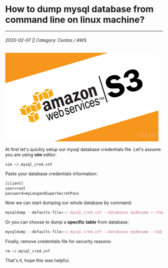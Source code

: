 
# How to dump mysql database from command line on linux machine?
---
###### 2020-02-07 || Category: Centos / AWS

![MysqlDump](assets/images/Amazon_web_services_S3.jpg)

At first let's quickly setup our mysql database credentials file. Let's assume you are using **vim** editor:

```
vim ~/.mysql_cred.cnf
```

Paste your database credentials information:
```
[client]
user=root
password=myLongandSuperSecretPass
```

Now we can start dumping our whole database by command:

``` js
mysqldump --defaults-file=~/.mysql_cred.cnf --databases mydbname > /tmp/mydumpedDBname.sql --verbose 
```

Or you can choose to dump a **specific table** from database:

``` js
mysqldump --defaults-file=~/.mysql_cred.cnf --databases mydbname --tables /tmp/mytablename > mytabledump.sql --verbose 
```

Finally, remove credentials file for security reasons:

```
rm ~/.mysql_cred.cnf
```

That's it, hope this was helpful.